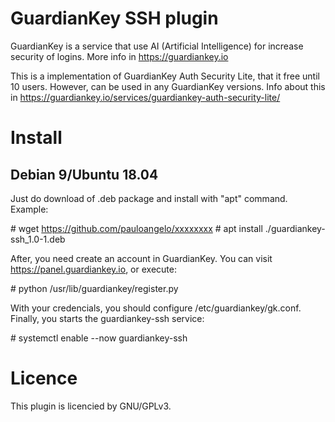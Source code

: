 # GuardianKey SSH plugin

GuardianKey is a service that use AI (Artificial Intelligence) for increase security of logins. More info in https://guardiankey.io

This is a implementation of GuardianKey Auth Security Lite, that it free until 10 users. However, can be used in any GuardianKey versions. Info about this in https://guardiankey.io/services/guardiankey-auth-security-lite/


# Install

## Debian 9/Ubuntu 18.04

Just do download of .deb package and install with "apt" command. Example:

\# wget https://github.com/pauloangelo/xxxxxxxx
\# apt install ./guardiankey-ssh_1.0-1.deb

After, you need create an account in GuardianKey. You can visit https://panel.guardiankey.io, or execute:

\# python /usr/lib/guardiankey/register.py

With your credencials, you should configure /etc/guardiankey/gk.conf. Finally, you starts the guardiankey-ssh service:

\# systemctl enable --now guardiankey-ssh


# Licence

This plugin is licencied by GNU/GPLv3.


